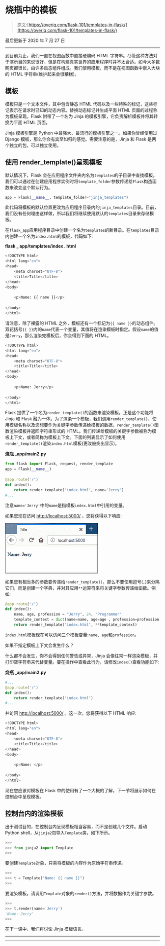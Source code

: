 # 烧瓶中的模板

> 原文:[https://overiq.com/flask-101/templates-in-flask/](https://overiq.com/flask-101/templates-in-flask/)

最后更新于 2020 年 7 月 27 日

* * *

到目前为止，我们一直在视图函数中直接硬编码 HTML 字符串。尽管这种方法对于演示目的来说很好，但是在构建真实世界的应用程序时并不太合适。如今大多数网页都很长，由许多动态组件组成。我们使用模板，而不是在视图函数中嵌入大块的 HTML 字符串(维护起来会很糟糕)。

## 模板

模板只是一个文本文件，其中包含静态 HTML 代码以及一些特殊的标记，这些标记表示在请求时已知的动态内容。替换动态标记并生成平面 HTML 页面的过程称为模板呈现。Flask 附带了一个名为 Jinja 的模板引擎，它负责解析模板并将其转换为平面 HTML 页面。

Jinja 模板引擎是 Python 中最强大、最流行的模板引擎之一。如果你曾经使用过 Django 模板，那么你会有宾至如归的感觉。需要注意的是，Jinja 和 Flask 是两个独立的包，可以独立使用。

## 使用 render_template()呈现模板

默认情况下，Flask 会在应用程序文件夹内名为`templates`的子目录中查找模板。我们可以通过在创建应用程序实例时将`template_folder`参数传递给`Flask`构造函数来改变这个默认行为。

```py
app = Flask(__name__, template_folder="jinja_templates")

```

此代码将模板的默认位置更改为应用程序目录内的`jinja_templates`目录。目前，我们没有任何理由这样做，所以我们将继续使用默认的`templates`目录来存储模板。

在`flask_app`应用程序目录中创建一个名为`templates`的新目录。在`templates`目录内创建一个名为`index.html`的模板，代码如下:

**flask _ app/templates/index . html**

```py
<!DOCTYPE html>
<html lang="en">
<head>
    <meta charset="UTF-8">
    <title>Title</title>
</head>
<body>

    <p>Name: {{ name }}</p>

</body>
</html>

```

请注意，除了裸露的 HTML 之外，模板还有一个标记为`{{ name }}`的动态组件。双花括号`{{ }}`内的`name`代表一个变量，其值将在渲染模板时指定。假设`name`的值是`Jerry`，那么渲染完模板后，你会得到下面的 HTML。

```py
<!DOCTYPE html>
<html lang="en">
<head>
    <meta charset="UTF-8">
    <title>Title</title>
</head>
<body>

    <p>Name: Jerry</p>

</body>
</html>

```

Flask 提供了一个名为`render_template()`的函数来渲染模板。正是这个功能将 Jinja 和 Flask 融为一体。为了渲染一个模板，我们调用`render_template()`，使用模板名称以及您想要作为关键字参数传递给模板的数据。`render_template()`函数渲染模板并返回字符串形式的 HTML。我们传递给模板的关键字参数被称为模板上下文，或者简称为模板上下文。下面的列表显示了如何使用`render_template()`渲染`index.html`模板(更改被突出显示)。

**烧瓶 _app/main2.py**

```py
from flask import Flask, request, render_template
app = Flask(__name__)

@app.route('/')
def index():
    return render_template('index.html', name='Jerry')
#...

```

注意`name='Jerry'`中的`name`是指模板`index.html`中引用的变量。

如果您现在访问 [http://localhost:5000/](http://localhost:5000/) ，您将获得以下响应:

![](img/f3ff09f492688efb70d6bcf5495ecb16.png)

如果您有相当多的参数要传递给`render_template()`，那么不要使用逗号(`,`)来分隔它们，而是创建一个字典，并对其应用`**`运算符来将关键字参数传递给函数。例如:

```py
@app.route('/')
def index():
    name, age, profession = "Jerry", 24, 'Programmer'
    template_context = dict(name=name, age=age , profession=profession)
    return render_template('index.html', **template_context)

```

`index.html`模板现在可以访问三个模板变量:`name`、`age`和`profession`。

如果不指定模板上下文会发生什么？

什么都不会发生，你不会得到任何警告或异常，Jinja 会像往常一样渲染模板，并打印空字符串来代替变量。要在操作中查看此行为，请修改`index()`查看功能如下:

**烧瓶 _app/main2.py**

```py
#...
@app.route('/')
def index():
    return render_template('index.html')
#...

```

并访问 [http://localhost:5000/](http://localhost:5000/) 。这一次，您将获得以下 HTML 响应:

```py
<!DOCTYPE html>
<html lang="en">
<head>
    <meta charset="UTF-8">
    <title>Title</title>
</head>
<body>

    <p>Name: </p>

</body>
</html>

```

现在您应该对模板在 Flask 中的使用有了一个大概的了解，下一节将展示如何在控制台中呈现模板。

## 控制台内的渲染模板

出于测试目的，在控制台内呈现模板相当容易，而不是创建几个文件。启动 Python shell，从`jinja2`包导入`Template`类，如下所示。

```py
>>>
>>> from jinja2 import Template
>>>

```

要创建`Template`对象，只需将模板的内容作为原始字符串传递。

```py
>>>
>>> t = Template("Name: {{ name }}")
>>>

```

要渲染模板，请调用`Template`对象的`render()`方法，并将数据作为关键字参数。

```py
>>>
>>> t.render(name='Jerry')
'Name: Jerry'
>>>

```

在下一课中，我们将讨论 Jinja 模板语言。

* * *

* * *